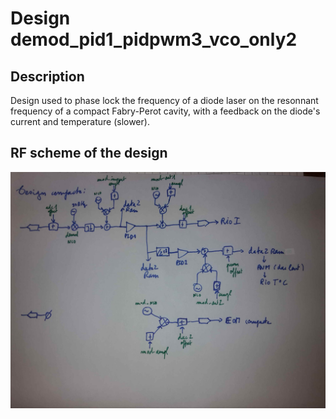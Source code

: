 # Design demod_pid1_pidpwm3_vco_only2

## Description

Design used to phase lock the frequency of a diode laser on the resonnant frequency of a compact Fabry-Perot cavity, with a feedback on the diode's current and temperature (slower).

## RF scheme of the design  

![demod_pid1_pidpwm3_vco_only2](IMG_20190919_083715-rot.jpg)
